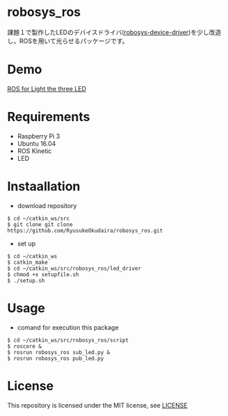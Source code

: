 # robosys_ros
課題１で製作したLEDのデバイスドライバ([robosys-device-driver](https://github.com/RyusukeOkudaira/robosys-device-driver))を少し改造し，ROSを用いて光らせるパッケージです。

# Demo
[ROS for Light the three LED](https://www.youtube.com/watch?v=-X8fsAv6zqY)

# Requirements
- Raspberry Pi 3
- Ubuntu 16.04
- ROS Kinetic
- LED

# Instaallation
- download repository 
```
$ cd ~/catkin_ws/src
$ git clone git clone https://github.com/RyusukeOkudaira/robosys_ros.git
```
- set up
```
$ cd ~/catkin_ws
$ catkin_make
$ cd ~/catkin_ws/src/robosys_ros/led_driver
$ chmod +x setupfile.sh
$ ./setup.sh
```

# Usage
- comand for execution this package
```
$ cd ~/catkin_ws/src/robosys_ros/script
$ roscore &
$ rosrun robosys_ros sub_led.py &
$ rosrun robosys_ros pub_led.py
```

# License
This repository is licensed under the MIT license, see [LICENSE](https://github.com/RyusukeOkudaira/robosys_ros/blob/master/LICENSE)
